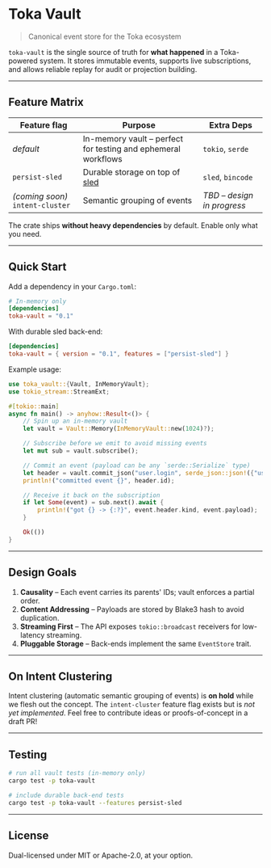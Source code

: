 # Toka Vault

> Canonical event store for the Toka ecosystem

`toka-vault` is the single source of truth for **what happened** in a Toka-powered system. It stores immutable events, supports live subscriptions, and allows reliable replay for audit or projection building.

---

## Feature Matrix

| Feature flag | Purpose | Extra Deps |
|--------------|---------|------------|
| _default_ | In-memory vault – perfect for testing and ephemeral workflows | `tokio`, `serde` |
| `persist-sled` | Durable storage on top of [sled](https://github.com/spacejam/sled) | `sled`, `bincode` |
| *(coming soon)* `intent-cluster` | Semantic grouping of events | _TBD – design in progress_ |

The crate ships **without heavy dependencies** by default. Enable only what you need.

---

## Quick Start

Add a dependency in your `Cargo.toml`:

```toml
# In-memory only
[dependencies]
toka-vault = "0.1"
```

With durable sled back-end:

```toml
[dependencies]
toka-vault = { version = "0.1", features = ["persist-sled"] }
```

Example usage:

```rust
use toka_vault::{Vault, InMemoryVault};
use tokio_stream::StreamExt;

#[tokio::main]
async fn main() -> anyhow::Result<()> {
    // Spin up an in-memory vault
    let vault = Vault::Memory(InMemoryVault::new(1024)?);

    // Subscribe before we emit to avoid missing events
    let mut sub = vault.subscribe();

    // Commit an event (payload can be any `serde::Serialize` type)
    let header = vault.commit_json("user.login", serde_json::json!({"user": "alice"}), &[]).await?;
    println!("committed event {}", header.id);

    // Receive it back on the subscription
    if let Some(event) = sub.next().await {
        println!("got {} -> {:?}", event.header.kind, event.payload);
    }

    Ok(())
}
```

---

## Design Goals

1. **Causality** – Each event carries its parents' IDs; vault enforces a partial order.
2. **Content Addressing** – Payloads are stored by Blake3 hash to avoid duplication.
3. **Streaming First** – The API exposes `tokio::broadcast` receivers for low-latency streaming.
4. **Pluggable Storage** – Back-ends implement the same `EventStore` trait.

---

## On Intent Clustering

Intent clustering (automatic semantic grouping of events) is **on hold** while we flesh out the concept. The `intent-cluster` feature flag exists but is _not yet implemented_. Feel free to contribute ideas or proofs-of-concept in a draft PR!

---

## Testing

```bash
# run all vault tests (in-memory only)
cargo test -p toka-vault

# include durable back-end tests
cargo test -p toka-vault --features persist-sled
```

---

## License

Dual-licensed under MIT or Apache-2.0, at your option. 